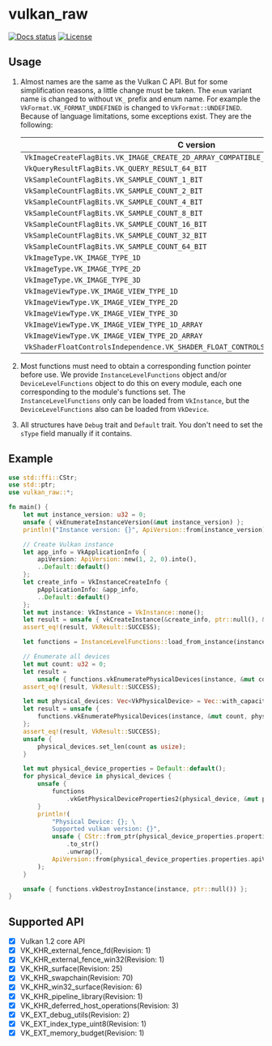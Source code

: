 # vulkan_raw

[![Docs status](https://docs.rs/vulkan_raw/badge.svg)](https://docs.rs/vulkan_raw)
[![License](https://img.shields.io/badge/license-MIT-blue.svg)](https://raw.githubusercontent.com/aisinker/vulkan_raw/master/LICENSE)

## Usage

1. Almost names are the same as the Vulkan C API. But for some simplification reasons, a little change must be taken. The `enum` variant name is changed to without `VK_` prefix and enum name. For example the `VkFormat.VK_FORMAT_UNDEFINED` is changed to `VkFormat::UNDEFINED`. Because of language limitations, some exceptions exist. They are the following:

    | C version | Corresponding vulkan_raw version|
    | ------ | ------ |
    | `VkImageCreateFlagBits.VK_IMAGE_CREATE_2D_ARRAY_COMPATIBLE_BIT` | `VkImageCreateFlagBits::IC_2D_ARRAY_COMPATIBLE_BIT` |
    | `VkQueryResultFlagBits.VK_QUERY_RESULT_64_BIT` | `VkQueryResultFlagBits::U64_BIT` |
    | `VkSampleCountFlagBits.VK_SAMPLE_COUNT_1_BIT` | `VkSampleCountFlagBits::SC_1_BIT` |
    | `VkSampleCountFlagBits.VK_SAMPLE_COUNT_2_BIT` | `VkSampleCountFlagBits::SC_2_BIT` |
    | `VkSampleCountFlagBits.VK_SAMPLE_COUNT_4_BIT` | `VkSampleCountFlagBits::SC_4_BIT` |
    | `VkSampleCountFlagBits.VK_SAMPLE_COUNT_8_BIT` | `VkSampleCountFlagBits::SC_8_BIT` |
    | `VkSampleCountFlagBits.VK_SAMPLE_COUNT_16_BIT` | `VkSampleCountFlagBits::SC_16_BIT` |
    | `VkSampleCountFlagBits.VK_SAMPLE_COUNT_32_BIT` | `VkSampleCountFlagBits::SC_32_BIT` |
    | `VkSampleCountFlagBits.VK_SAMPLE_COUNT_64_BIT` | `VkSampleCountFlagBits::SC_64_BIT` |
    | `VkImageType.VK_IMAGE_TYPE_1D` | `VkImageType::IT_1D` |
    | `VkImageType.VK_IMAGE_TYPE_2D` | `VkImageType::IT_2D` |
    | `VkImageType.VK_IMAGE_TYPE_3D` | `VkImageType::IT_3D` |
    | `VkImageViewType.VK_IMAGE_VIEW_TYPE_1D` | `VkImageViewType::IVT_1D` |
    | `VkImageViewType.VK_IMAGE_VIEW_TYPE_2D` | `VkImageViewType::IVT_2D` |
    | `VkImageViewType.VK_IMAGE_VIEW_TYPE_3D` | `VkImageViewType::IVT_3D` |
    | `VkImageViewType.VK_IMAGE_VIEW_TYPE_1D_ARRAY` | `VkImageViewType::IVT_1D_ARRAY` |
    | `VkImageViewType.VK_IMAGE_VIEW_TYPE_2D_ARRAY` | `VkImageViewType::IVT_2D_ARRAY` |
    | `VkShaderFloatControlsIndependence.VK_SHADER_FLOAT_CONTROLS_INDEPENDENCE_32_BIT_ONLY` | `VkShaderFloatControlsIndependence::F32_BIT_ONLY` |

2. Most functions must need to obtain a corresponding function pointer before use. We provide `InstanceLevelFunctions` object and/or `DeviceLevelFunctions` object to do this on every module, each one corresponding to the module's functions set. The `InstanceLevelFunctions` only can be loaded from `VkInstance`, but the `DeviceLevelFunctions` also can be loaded from `VkDevice`.
3. All structures have `Debug` trait and `Default` trait. You don't need to set the `sType` field manually if it contains.
## Example

```rust
use std::ffi::CStr;
use std::ptr;
use vulkan_raw::*;

fn main() {
    let mut instance_version: u32 = 0;
    unsafe { vkEnumerateInstanceVersion(&mut instance_version) };
    println!("Instance version: {}", ApiVersion::from(instance_version));

    // Create Vulkan instance
    let app_info = VkApplicationInfo {
        apiVersion: ApiVersion::new(1, 2, 0).into(),
        ..Default::default()
    };
    let create_info = VkInstanceCreateInfo {
        pApplicationInfo: &app_info,
        ..Default::default()
    };
    let mut instance: VkInstance = VkInstance::none();
    let result = unsafe { vkCreateInstance(&create_info, ptr::null(), &mut instance) };
    assert_eq!(result, VkResult::SUCCESS);

    let functions = InstanceLevelFunctions::load_from_instance(instance);

    // Enumerate all devices
    let mut count: u32 = 0;
    let result =
        unsafe { functions.vkEnumeratePhysicalDevices(instance, &mut count, ptr::null_mut()) };
    assert_eq!(result, VkResult::SUCCESS);

    let mut physical_devices: Vec<VkPhysicalDevice> = Vec::with_capacity(count as usize);
    let result = unsafe {
        functions.vkEnumeratePhysicalDevices(instance, &mut count, physical_devices.as_mut_ptr())
    };
    assert_eq!(result, VkResult::SUCCESS);
    unsafe {
        physical_devices.set_len(count as usize);
    }

    let mut physical_device_properties = Default::default();
    for physical_device in physical_devices {
        unsafe {
            functions
                .vkGetPhysicalDeviceProperties2(physical_device, &mut physical_device_properties);
        }
        println!(
            "Physical Device: {}; \
            Supported vulkan version: {}",
            unsafe { CStr::from_ptr(physical_device_properties.properties.deviceName.as_ptr()) }
                .to_str()
                .unwrap(),
            ApiVersion::from(physical_device_properties.properties.apiVersion)
        );
    }

    unsafe { functions.vkDestroyInstance(instance, ptr::null()) };
}
```

## Supported API

- [x] Vulkan 1.2 core API
- [x] VK_KHR_external_fence_fd(Revision: 1)
- [x] VK_KHR_external_fence_win32(Revision: 1)
- [x] VK_KHR_surface(Revision: 25)
- [x] VK_KHR_swapchain(Revision: 70)
- [x] VK_KHR_win32_surface(Revision: 6)
- [x] VK_KHR_pipeline_library(Revision: 1)
- [x] VK_KHR_deferred_host_operations(Revision: 3)
- [x] VK_EXT_debug_utils(Revision: 2)
- [x] VK_EXT_index_type_uint8(Revision: 1)
- [x] VK_EXT_memory_budget(Revision: 1)